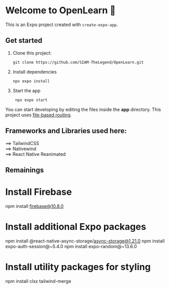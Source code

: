 # Welcome to OpenLearn 👋

This is an Expo project created with `create-expo-app`.

## Get started

1. Clone this project:

   ```
   git clone https://github.com/SIAM-TheLegend/OpenLearn.git
   ```

2. Install dependencies

   ```
   npx expo install
   ```

3. Start the app

   ```
    npx expo start
   ```

You can start developing by editing the files inside the **app** directory. This project uses [file-based routing](https://docs.expo.dev/router/introduction).

## Frameworks and Libraries used here:

==> TailwindCSS  
==> Nativewind  
==> React Native Reanimated

## Remainings

# Install Firebase

npm install firebase@10.8.0

# Install additional Expo packages

npm install @react-native-async-storage/async-storage@1.21.0
npm install expo-auth-session@~5.4.0
npm install expo-random@~13.6.0

# Install utility packages for styling

npm install clsx tailwind-merge
